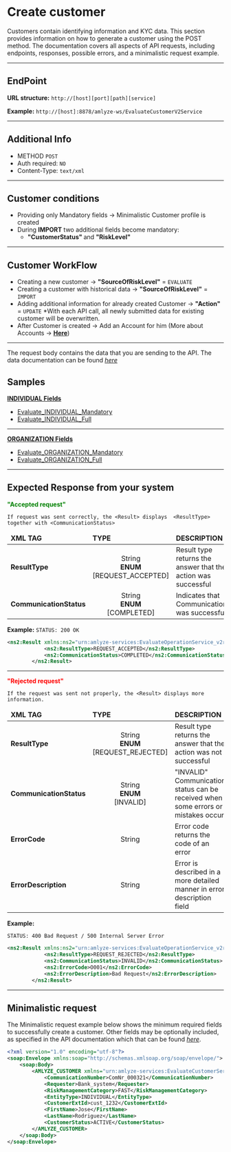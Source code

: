# Create customer

Customers contain identifying information and KYC data. This section provides information on how to generate a customer using the POST method. The documentation covers all aspects of API requests, including endpoints, responses, possible errors, and a minimalistic request example.

------------


## EndPoint

**URL structure:** `http://[host][port][path][service]`

**Example:** `http://[host]:8878/amlyze-ws/EvaluateCustomerV2Service`

---

## Additional Info

* METHOD ` POST ` 
* Auth required: `NO`
* Content-Type: `text/xml`
---

## Customer conditions
* Providing only Mandatory fields → Minimalistic Customer profile is created
* During <b>IMPORT</b> two additional fields become mandatory:
	* <b>"CustomerStatus" </b> and <b>"RiskLevel"</b>
---

## Customer WorkFlow
* Creating a new customer → <b>"SourceOfRiskLevel"</b> = `EVALUATE`
* Creating a customer with historical data → <b>"SourceOfRiskLevel"</b> = `IMPORT`
* Adding additional information for already created Customer → <b>"Action"</b> = `UPDATE`
	*With each API call, all newly submitted data for existing customer will be overwritten.
* After Customer is created → Add an Account for him  (More about Accounts → [<b>Here</b>](../account/account.md))
---

The request body contains the data that you are sending to the API. The data documentation can be found [*here*](fields.md) 

## Samples
[<b>INDIVIDUAL Fields</b>](INDIVIDUAL/INDIVIDUAL_Fields.md)

* [Evaluate_INDIVIDUAL_Mandatory](INDIVIDUAL/INDIVIDUAL_Samples/INDIVIDUAL_Mandatory.xml) 
* [Evaluate_INDIVIDUAL_Full](INDIVIDUAL/INDIVIDUAL_Samples/INDIVIDUAL_Full.xml)

--- 
[<b>ORGANIZATION Fields</b>](ORGANIZATION\ORGANIZATION_Fields.md) 
* [Evaluate_ORGANIZATION_Mandatory](ORGANIZATION/ORGANIZATION_Samples/ORGANIZATION_Mandatory.xml) 
* [Evaluate_ORGANIZATION_Full](ORGANIZATION/ORGANIZATION_Samples/ORGANIZATION_Full.xml)
----------------------

## Expected Response from your system

**<span style="color: green;">"Accepted request"</span>**

`If request was sent correctly, the <Result> displays  <ResultType> together with <CommunicationStatus>`

<table>
		<thead>
			<tr>
				<td><b>XML TAG</b></td>
				<td><b>TYPE</b></td>
				<td><b>DESCRIPTION</b></td>
			</tr>
		</thead>
		<tbody>
			<tr>
				<td><b>ResultType</b></td>
				<td style="text-align:center">String<br/><b>ENUM</b><br/> [REQUEST_ACCEPTED]</td>
				<td>Result type returns the answer that the action was successful</td>
			</tr>
			<tr>
				<td><b>CommunicationStatus</b></td>
				<td style="text-align:center">String<br/><b>ENUM</b><br/> [COMPLETED]</td>
				<td>Indicates that Communication was successful</td>
		</tbody>
</table>

**Example:**
`STATUS: 200 OK`
```xml
<ns2:Result xmlns:ns2="urn:amlyze-services:EvaluateOperationService_v2r0">
            <ns2:ResultType>REQUEST_ACCEPTED</ns2:ResultType>
            <ns2:CommunicationStatus>COMPLETED</ns2:CommunicationStatus>
        </ns2:Result>
```
---
**<span style="color: red;">"Rejected request"</span>**

`If the request was sent not properly, the <Result> displays more information.`

<table>
		<thead>
			<tr>
				<td><b>XML TAG</b></td>
				<td><b>TYPE</b></td>
				<td><b>DESCRIPTION</b></td>
			</tr>
		</thead>
		<tbody>
			<tr>
				<td><b>ResultType</b></td>
				<td style="text-align:center">String<br/><b>ENUM</b><br/>[REQUEST_REJECTED]</td>
				<td>Result type returns the answer that the action was not successful</td>
			</tr>
			<tr>
				<td><b>CommunicationStatus</b></td>
				<td style="text-align:center">String<br/><b>ENUM</b><br/>[INVALID]</td>
				<td>"INVALID" Communication status can be received when some errors or mistakes occur</td>
            </tr>
            <tr>
				<td><b>ErrorCode</b></td>
				<td style="text-align:center">String</td>
				<td>Error code returns the code of an error</td>
            </tr>
            <tr>
				<td><b>ErrorDescription</b></td>
				<td style="text-align:center">String</td>
				<td>Error is described in a more detailed manner in error description field</td>
            </tr>
		</tbody>
</table>

**Example:**

`STATUS: 400 Bad Request / 500 Internal Server Error`
```xml
<ns2:Result xmlns:ns2="urn:amlyze-services:EvaluateOperationService_v2r0">
            <ns2:ResultType>REQUEST_REJECTED</ns2:ResultType>
            <ns2:CommunicationStatus>INVALID</ns2:CommunicationStatus>
            <ns2:ErrorCode>O001</ns2:ErrorCode>
            <ns2:ErrorDescription>Bad Request</ns2:ErrorDescription>
        </ns2:Result>
```
------


## Minimalistic request

The Minimalistic request example below shows the minimum required fields to successfully create a customer. Other fields may be optionally included, as specified in the API documentation which that can be found [*here*](fields.md).



```xml
<?xml version="1.0" encoding="utf-8"?>
<soap:Envelope xmlns:soap="http://schemas.xmlsoap.org/soap/envelope/">
	<soap:Body>
		<AMLYZE_CUSTOMER xmlns="urn:amlyze-services:EvaluateCustomerService_v2r0">
			<CommunicationNumber>ComNr_000321</CommunicationNumber>
			<Requester>Bank_system</Requester>
			<RiskManagementCategory>FAST</RiskManagementCategory>
			<EntityType>INDIVIDUAL</EntityType>
			<CustomerExtId>cust_1232</CustomerExtId>
			<FirstName>Jose</FirstName>
			<LastName>Rodriguez</LastName>
			<CustomerStatus>ACTIVE</CustomerStatus>
		</AMLYZE_CUSTOMER>
	</soap:Body>
</soap:Envelope>
```




